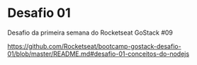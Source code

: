 # Desafio 01
Desafio da primeira semana do Rocketseat GoStack #09

https://github.com/Rocketseat/bootcamp-gostack-desafio-01/blob/master/README.md#desafio-01-conceitos-do-nodejs
